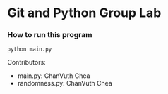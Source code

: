 # Git and Python Group Lab

### How to run this program
`python main.py`

Contributors:

- main.py: ChanVuth Chea
- randomness.py: ChanVuth Chea